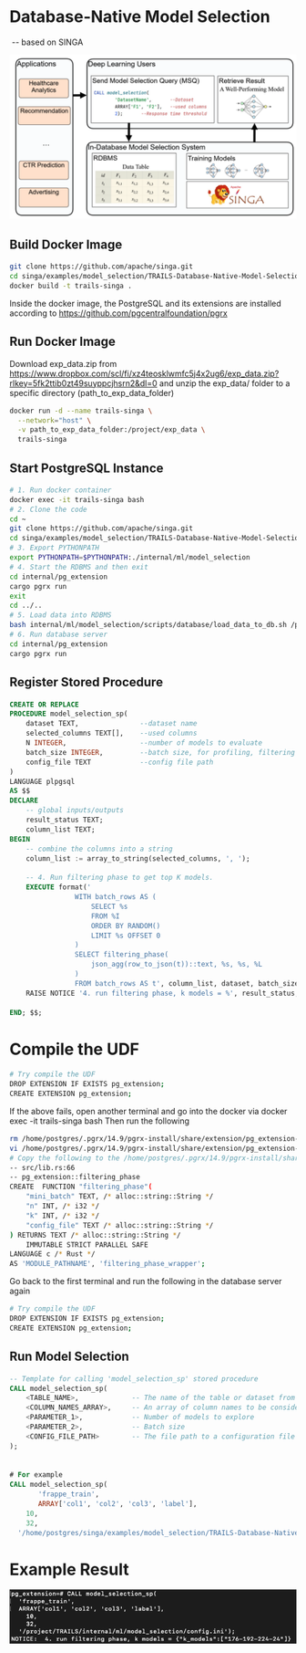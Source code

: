<!--
    Licensed to the Apache Software Foundation (ASF) under one
    or more contributor license agreements.  See the NOTICE file
    distributed with < this work for additional information
    regarding copyright ownership.  The ASF licenses this file
    to you under the Apache License, Version 2.0 (the
    "License"); you may not use this file except in compliance
    with the License.  You may obtain a copy of the License at

      http://www.apache.org/licenses/LICENSE-2.0

    Unless required by applicable law or agreed to in writing,
    software distributed under the License is distributed on an
    "AS IS" BASIS, WITHOUT WARRANTIES OR CONDITIONS OF ANY
    KIND, either express or implied.  See the License for the
    specific language governing permissions and limitations
    under the License.
-->

# Database-Native Model Selection 

​																																																		-- based on SINGA



![image-20231020174425377](documents/image-20231020174425377.png)

## Build Docker Image

```bash
git clone https://github.com/apache/singa.git
cd singa/examples/model_selection/TRAILS-Database-Native-Model-Selection/
docker build -t trails-singa .
```

Inside the docker image, the PostgreSQL and its extensions are installed according to https://github.com/pgcentralfoundation/pgrx


## Run Docker Image
Download exp_data.zip from https://www.dropbox.com/scl/fi/xz4teosklwmfc5j4x2ug6/exp_data.zip?rlkey=5fk2ttib0zt49suyppcjhsrn2&dl=0
and unzip the exp_data/ folder to a specific directory (path_to_exp_data_folder)
```bash
docker run -d --name trails-singa \
  --network="host" \
  -v path_to_exp_data_folder:/project/exp_data \
  trails-singa
```

## Start PostgreSQL Instance

```bash
# 1. Run docker container
docker exec -it trails-singa bash 
# 2. Clone the code
cd ~
git clone https://github.com/apache/singa.git
cd singa/examples/model_selection/TRAILS-Database-Native-Model-Selection/
# 3. Export PYTHONPATH
export PYTHONPATH=$PYTHONPATH:./internal/ml/model_selection
# 4. Start the RDBMS and then exit
cd internal/pg_extension
cargo pgrx run
exit
cd ../..
# 5. Load data into RDBMS
bash internal/ml/model_selection/scripts/database/load_data_to_db.sh /project/exp_data/data/structure_data/frappe frappe
# 6. Run database server
cd internal/pg_extension
cargo pgrx run

```


## Register Stored Procedure

```sql
CREATE OR REPLACE
PROCEDURE model_selection_sp(
    dataset TEXT,               --dataset name
    selected_columns TEXT[],    --used columns
    N INTEGER,                  --number of models to evaluate
    batch_size INTEGER,         --batch size, for profiling, filtering
    config_file TEXT            --config file path
)
LANGUAGE plpgsql
AS $$
DECLARE
    -- global inputs/outputs
    result_status TEXT;
    column_list TEXT;
BEGIN
    -- combine the columns into a string
    column_list := array_to_string(selected_columns, ', ');

    -- 4. Run filtering phase to get top K models.
    EXECUTE format('
                WITH batch_rows AS (
                    SELECT %s
                    FROM %I
                    ORDER BY RANDOM()
                    LIMIT %s OFFSET 0
                )
                SELECT filtering_phase(
                    json_agg(row_to_json(t))::text, %s, %s, %L
                )
                FROM batch_rows AS t', column_list, dataset, batch_size, N, 1, config_file) INTO result_status;
    RAISE NOTICE '4. run filtering phase, k models = %', result_status;

END; $$;
```

# Compile the UDF

```bash
# Try compile the UDF
DROP EXTENSION IF EXISTS pg_extension;
CREATE EXTENSION pg_extension;
```

If the above fails, open another terminal and go into the docker via docker exec -it trails-singa bash
Then run the following 
```bash
rm /home/postgres/.pgrx/14.9/pgrx-install/share/extension/pg_extension--0.1.0.sql
vi /home/postgres/.pgrx/14.9/pgrx-install/share/extension/pg_extension--0.1.0.sql
# Copy the following to the /home/postgres/.pgrx/14.9/pgrx-install/share/extension/pg_extension--0.1.0.sql
-- src/lib.rs:66
-- pg_extension::filtering_phase
CREATE  FUNCTION "filtering_phase"(
    "mini_batch" TEXT, /* alloc::string::String */
    "n" INT, /* i32 */
    "k" INT, /* i32 */
    "config_file" TEXT /* alloc::string::String */
) RETURNS TEXT /* alloc::string::String */
    IMMUTABLE STRICT PARALLEL SAFE
LANGUAGE c /* Rust */
AS 'MODULE_PATHNAME', 'filtering_phase_wrapper';
```

Go back to the first terminal and run the following in the database server again  
```bash
# Try compile the UDF
DROP EXTENSION IF EXISTS pg_extension;
CREATE EXTENSION pg_extension;
```

## Run Model Selection 

```sql
-- Template for calling 'model_selection_sp' stored procedure
CALL model_selection_sp(
    <TABLE_NAME>,             -- The name of the table or dataset from which data should be retrieved.
    <COLUMN_NAMES_ARRAY>,     -- An array of column names to be considered in the model selection process.
    <PARAMETER_1>,            -- Number of models to explore
    <PARAMETER_2>,            -- Batch size
    <CONFIG_FILE_PATH>        -- The file path to a configuration file needed for the process.
);


# For example
CALL model_selection_sp(
       'frappe_train',
       ARRAY['col1', 'col2', 'col3', 'label'], 
    10, 
    32, 
  '/home/postgres/singa/examples/model_selection/TRAILS-Database-Native-Model-Selection/internal/ml/model_selection/config.ini');
```

# Example Result

![image-20231020174945226](documents/image-20231020174945226.png)
